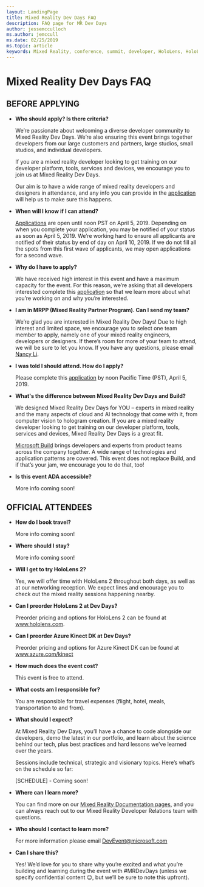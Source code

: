 ```yaml
---
layout: LandingPage
title: Mixed Reality Dev Days FAQ
description: FAQ page for MR Dev Days
author: jessemcculloch 
ms.author: jemccull
ms.date: 02/25/2019
ms.topic: article
keywords: Mixed Reality, conference, summit, developer, HoloLens, HoloLens 2, Kinect
---
```


# Mixed Reality Dev Days FAQ

## BEFORE APPLYING

* **Who should apply? Is there criteria?**
    
    We’re passionate about welcoming a diverse developer community to Mixed Reality Dev Days. We’re also ensuring this event brings together developers from our large customers and partners, large studios, small studios, and individual developers.

    If you are a mixed reality developer looking to get training on our developer platform, tools, services and devices, we encourage you to join us at Mixed Reality Dev Days.

    Our aim is to have a wide range of mixed reality developers and designers in attendance, and any info you can provide in the [application](https://aka.ms/MRDevDayApplication) will help us to make sure this happens.

* **When will I know if I can attend?**

    [Applications](https://aka.ms/MRDevDayApplication) are open until noon PST on April 5, 2019. Depending on when you complete your application, you may be notified of your status as soon as April 5, 2019. We’re working hard to ensure all applicants are notified of their status by end of day on April 10, 2019. If we do not fill all the spots from this first wave of applicants, we may open applications for a second wave.

* **Why do I have to apply?**

    We have received high interest in this event and have a maximum capacity for the event. For this reason, we’re asking that all developers interested complete this [application](https://aka.ms/MRDevDayApplication) so that we learn more about what you’re working on and why you’re interested.

* **I am in MRPP (Mixed Reality Partner Program). Can I send my team?**

    We’re glad you are interested in Mixed Reality Dev Days! Due to high interest and limited space, we encourage you to select one team member to apply, namely one of your mixed reality engineers, developers or designers. If there’s room for more of your team to attend, we will be sure to let you know. If you have any questions, please email [Nancy Li](mailto:nancli@microsoft.com).

* **I was told I should attend.  How do I apply?**

    Please complete this [application](https://aka.ms/MRDevDayApplication) by noon Pacific Time (PST), April 5, 2019.

* **What's the difference between Mixed Reality Dev Days and Build?**

    We designed Mixed Reality Dev Days for YOU – experts in mixed reality and the many aspects of cloud and AI technology that come with it, from computer vision to hologram creation. If you are a mixed reality developer looking to get training on our developer platform, tools, services and devices, Mixed Reality Dev Days is a great fit. 

    [Microsoft Build](https://www.microsoft.com/en-us/build) brings developers and experts from product teams across the company together. A wide range of technologies and application patterns are covered. This event does not replace Build, and if that’s your jam, we encourage you to do that, too! 

* **Is this event ADA accessible?**

    More info coming soon!

## OFFICIAL ATTENDEES

* **How do I book travel?**

    More info coming soon!

* **Where should I stay?**

    More info coming soon!

* **Will I get to try HoloLens 2?**

    Yes, we will offer time with HoloLens 2 throughout both days, as well as at our networking reception. We expect lines and encourage you to check out the mixed reality sessions happening nearby.  

* **Can I preorder HoloLens 2 at Dev Days?**

    Preorder pricing and options for HoloLens 2 can be found at www.hololens.com.

* **Can I preorder Azure Kinect DK at Dev Days?**

    Preorder pricing and options for Azure Kinect DK can be found at www.azure.com/kinect

* **How much does the event cost?**

    This event is free to attend.

* **What costs am I responsible for?**

    You are responsible for travel expenses (flight, hotel, meals, transportation to and from).

* **What should I expect?**

    At Mixed Reality Dev Days, you’ll have a chance to code alongside our developers, demo the latest in our portfolio, and learn about the science behind our tech, plus best practices and hard lessons we’ve learned over the years.

    Sessions include technical, strategic and visionary topics. Here’s what’s on the schedule so far:

    [SCHEDULE] - Coming soon!

* **Where can I learn more?**

    You can find more on our [Mixed Reality Documentation pages](mr-dev-days.md), and you can always reach out to our Mixed Reality Developer Relations team with questions.

* **Who should I contact to learn more?**

    For more information please email DevEvent@microsoft.com

* **Can I share this?**

    Yes! We’d love for you to share why you’re excited and what you’re building and learning during the event with #MRDevDays (unless we specify confidential content 😉, but we’ll be sure to note this upfront).